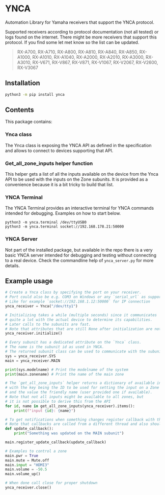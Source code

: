 # YNCA

Automation Library for Yamaha receivers that support the YNCA protocol.

Supported receivers according to protocol documentation (not all tested) or logs found on the internet.
There might be more receivers that support this protocol. If you find some let met know so the list can be updated.

> RX-A700, RX-A710, RX-A800, RX-A810, RX-A840, RX-A850, RX-A1000, RX-A1010, RX-A1040, RX-A2000, RX-A2010, RX-A3000, RX-A3010, RX-V671, RX-V867, RX-V871, RX-V1067, RX-V2067, RX-V2600, RX-V3067


## Installation

```bash
python3 -m pip install ynca
```

## Contents

This package contains:

### Ynca class

The Ynca class is exposing the YNCA API as defined in the specification and allows to connect to devices supporting that API.

### Get_all_zone_inputs helper function

This helper gets a list of all the inputs available on the device from the Ynca API to be used with the inputs on the Zone subunits.
It is provided as a convenience because it is a bit tricky to build that list.

### YNCA Terminal

The YNCA Terminal provides an interactive terminal for YNCA commands intended for debugging. Examples on how to start below.

```
python3 -m ynca.terminal /dev/ttyUSB0
python3 -m ynca.terminal socket://192.168.178.21:50000
```

### YNCA Server

Not part of the installed package, but available in the repo there is a very basic YNCA server intended for debugging
 and testing without connecting to a real device. Check the commandline help of `ynca_server.py` for more details.


## Example usage

```python
# Create a Ynca class by specifying the port on your receiver.
# Port could also be e.g. COM3 on Windows or any `serial_url` as supported by PySerial
# Like for example `socket://192.168.1.12:50000` for IP connection
ynca_receiver = Ynca("/dev/tty1")

# Initializing takes a while (multiple seconds) since it communicates
# quite a lot with the actual device to determine its capabilities.
# Later calls to the subunits are fast.
# Note that attributes that are still None after initialization are not supported by the subunits
ynca_receiver.initialize()

# Every subunit has a dedicated attribute on the `Ynca` class.
# The name is the subunit id as used in YNCA.
# The returned subunit class can be used to communicate with the subunit
sys = ynca_receiver.SYS
main = ynca_receiver.MAIN

print(sys.modelname) # Print the modelname of the system
print(main.zonename) # Print the name of the main zone

# The `get_all_zone_inputs` helper returns a dictionary of available inputs
# with the key being the ID to be used for setting the input on a Zone subunit
# and the value the friendly name (user provided one if available).
# Note that not all inputs might be available to all zones, but
# it is not possible to derive this from the API
for id, name in get_all_zone_inputs(ynca_receiver).items():
    print(f"input {id}: {name}")

# To get notifications when something changes register callback with the subunit
# Note that callbacks are called from a different thread and also should not block for too long.
def update_callback():
    print("Something was updated on the MAIN subunit")

main.register_update_callback(update_callback)

# Examples to control a zone
main.pwr = True
main.mute = Mute.off
main.input = "HDMI3"
main.volume = -50.5
main.volume_up()

# When done call close for proper shutdown
ynca_receiver.close()
```

